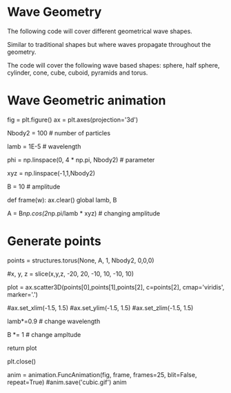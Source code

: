 # Wave Geometry

The following code will cover different geometrical wave shapes.

Similar to traditional shapes but where waves propagate throughout the geometry.

The code will cover the following wave based shapes: sphere, half sphere, cylinder, cone, cube, cuboid, pyramids and torus.


# Wave Geometric animation

fig = plt.figure()
ax = plt.axes(projection='3d')

Nbody2 = 100  # number of particles

lamb = 1E-5  # wavelength

phi = np.linspace(0, 4 * np.pi, Nbody2)  #  parameter

xyz = np.linspace(-1,1,Nbody2)

B = 10  # amplitude

def frame(w):
  ax.clear()
  global lamb, B

  A = B*np.cos(2*np.pi/lamb * xyz) # changing amplitude

  # Generate points

  points = structures.torus(None, A, 1, Nbody2, 0,0,0)

  #x, y, z = slice(x,y,z, -20, 20, -10, 10, -10, 10)
  
  plot = ax.scatter3D(points[0],points[1],points[2], c=points[2], cmap='viridis', marker='.')

  #ax.set_xlim(-1.5, 1.5)
  #ax.set_ylim(-1.5, 1.5)
  #ax.set_zlim(-1.5, 1.5)
  
  
  lamb*=0.9  # change wavelength

  B *= 1  # change ampltude

  return plot

plt.close()

anim = animation.FuncAnimation(fig, frame, frames=25, blit=False, repeat=True)
#anim.save('cubic.gif')
anim
